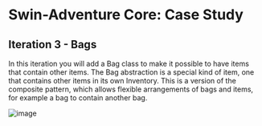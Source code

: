 # Swin-Adventure Core: Case Study

## Iteration 3 - Bags
In this iteration you will add a Bag class to make it possible to have items that contain other
items. The Bag abstraction is a special kind of item, one that contains other items in its own Inventory.
This is a version of the composite pattern, which allows flexible arrangements of bags and
items, for example a bag to contain another bag.

![image](https://github.com/user-attachments/assets/ee5a3b15-4944-4192-ae71-b894c8cbc6f6)

